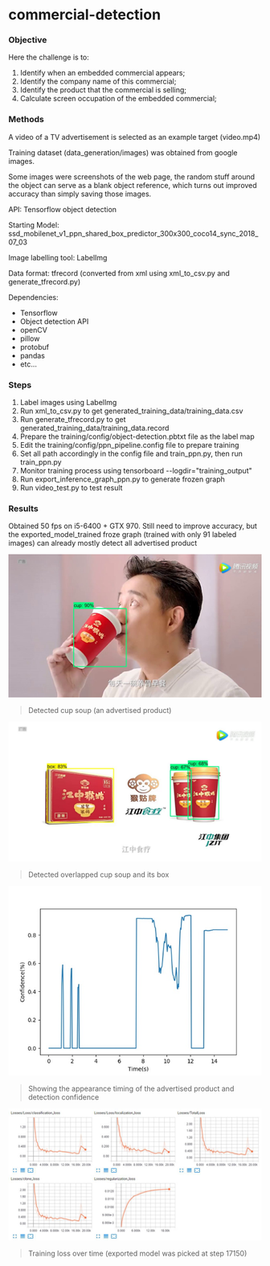 # commercial-detection 

### Objective
Here the challenge is to:
1. Identify when an embedded commercial appears;
2. Identify the company name of this commercial;
3. Identify the product that the commercial is selling;
4. Calculate screen occupation of the embedded commercial;

### Methods
A video of a TV advertisement is selected as an example target (video.mp4) 

Training dataset (data_generation/images) was obtained from google images. 

Some images were screenshots of the web page, the random stuff around the object can serve as a blank object reference, which turns out improved accuracy than simply saving those images.

API: Tensorflow object detection

Starting Model: ssd_mobilenet_v1_ppn_shared_box_predictor_300x300_coco14_sync_2018_07_03

Image labelling tool: LabelImg

Data format: tfrecord (converted from xml using xml_to_csv.py and generate_tfrecord.py)

Dependencies:
- Tensorflow
- Object detection API
- openCV
- pillow
- protobuf
- pandas
- etc...

### Steps
1. Label images using LabelImg
2. Run xml_to_csv.py to get generated_training_data/training_data.csv
3. Run generate_tfrecord.py to get generated_training_data/training_data.record
4. Prepare the training/config/object-detection.pbtxt file as the label map
5. Edit the training/config/ppn_pipeline.config file to prepare training
6. Set all path accordingly in the config file and train_ppn.py, then run train_ppn.py
7. Monitor training process using tensorboard --logdir="training_output"
8. Run export_inference_graph_ppn.py to generate frozen graph
9. Run video_test.py to test result

### Results
Obtained 50 fps on i5-6400 + GTX 970. 
Still need to improve accuracy, but the exported_model_trained froze graph (trained with only 91 labeled images) can already mostly detect all advertised product

![](https://github.com/donnie-jun/commercial-detection/blob/master/testimage/outputfigure1.jpg)
> Detected cup soup (an advertised product)

![](https://github.com/donnie-jun/commercial-detection/blob/master/testimage/outputfigure2.jpg)
> Detected overlapped cup soup and its box

![](https://github.com/donnie-jun/commercial-detection/blob/master/testimage/plot.jpg)
> Showing the appearance timing of the advertised product and detection confidence

![](https://github.com/donnie-jun/commercial-detection/blob/master/testimage/training_loss.JPG)
> Training loss over time (exported model was picked at step 17150)
